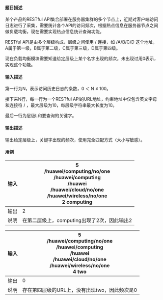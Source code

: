 #### 题目描述

某个产品的RESTful API集合部署在服务器集群的多个节点上，近期对客户端访问日志进行了采集，需要统计各个API的访问频次，根据热点信息在服务器节点之间做负载均衡，现在需要实现热点信息统计查询功能。

RESTful API是由多个层级构成，层级之间使用 / 连接，如 /A/B/C/D 这个地址，A属于第一级，B属于第二级，C属于第三级，D属于第四级。

现在负载均衡模块需要知道给定层级上某个名字出现的频次，未出现过用0表示，实现这个功能。

#### 输入描述

第一行为N，表示访问历史日志的条数，0 ＜ N ≤ 100。

接下来N行，每一行为一个RESTful API的URL地址，约束地址中仅包含英文字母和连接符 / ，最大层级为10，每层级字符串最大长度为10。

最后一行为层级L和要查询的关键字。

#### 输出描述

输出给定层级上，关键字出现的频次，使用完全匹配方式（大小写敏感）。

#### 用例


| 输入 | 5<br/>/huawei/computing/no/one<br/>/huawei/computing<br/>/huawei<br/>/huawei/cloud/no/one<br/>/huawei/wireless/no/one<br/>2 computing |
| ------ | --------------------------------------------------------------------------------------------------------------------------------------- |
| 输出 | 2                                                                                                                                     |
| 说明 | 在第二层级上，computing出现了2次，因此输出2                                                                                           |


| 输入 | 5<br/>/huawei/computing/no/one<br/>/huawei/computing<br/>/huawei<br/>/huawei/cloud/no/one<br/>/huawei/wireless/no/one<br/>4 two |
| ------ | --------------------------------------------------------------------------------------------------------------------------------- |
| 输出 | 0                                                                                                                               |
| 说明 | 存在第四层级的URL上，没有出现two，因此频次是0                                                                                   |
